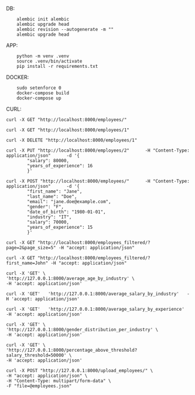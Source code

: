 DB:

        alembic init alembic
        alembic upgrade head
        alembic revision --autogenerate -m ""
        alembic upgrade head


APP:

        python -m venv .venv
        source .venv/bin/activate
        pip install -r requirements.txt


DOCKER:

        sudo setenforce 0
        docker-compose build
        docker-compose up


CURL:

    curl -X GET "http://localhost:8000/employees/"

    curl -X GET "http://localhost:8000/employees/1"

    curl -X DELETE "http://localhost:8000/employees/1"

    curl -X PUT "http://localhost:8000/employees/2"      -H "Content-Type: application/json"      -d '{
            "salary": 80000,
            "years_of_experience": 16
            }'

    curl -X POST "http://localhost:8000/employees/"      -H "Content-Type: application/json"      -d '{
            "first_name": "Jane",
            "last_name": "Doe",
            "email": "jane.doe@example.com",
            "gender": "F",
            "date_of_birth": "1980-01-01",
            "industry": "IT",
            "salary": 70000,
            "years_of_experience": 15
            }'

    curl -X GET "http://localhost:8000/employees_filtered/?page=2&page_size=5" -H "accept: application/json"

    curl -X GET "http://localhost:8000/employees_filtered/?first_name=John" -H "accept: application/json"

    curl -X 'GET' \
    'http://127.0.0.1:8000/average_age_by_industry' \
    -H 'accept: application/json'

    curl -X 'GET'   'http://127.0.0.1:8000/average_salary_by_industry'   -H 'accept: application/json'

    curl -X 'GET'   'http://127.0.0.1:8000/average_salary_by_experience'   -H 'accept: application/json'

    curl -X 'GET' \
    'http://127.0.0.1:8000/gender_distribution_per_industry' \
    -H 'accept: application/json'

    curl -X 'GET' \
    'http://127.0.0.1:8000/percentage_above_threshold?salary_threshold=50000' \
    -H 'accept: application/json'

    curl -X POST "http://127.0.0.1:8000/upload_employees/" \
    -H "accept: application/json" \
    -H "Content-Type: multipart/form-data" \
    -F "file=@employees.json"
